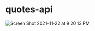 # quotes-api
![Screen Shot 2021-11-22 at 9 20 13 PM](https://user-images.githubusercontent.com/78755069/142930744-20456910-081d-42a3-ac69-9d2b8d001e84.png)
